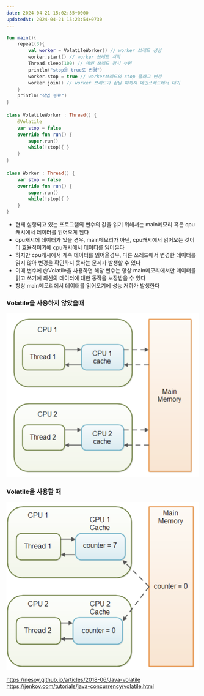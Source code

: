 ```yaml
---
date: 2024-04-21 15:02:55+0000
updatedAt: 2024-04-21 15:23:54+0730
---
```

```kotlin
fun main(){  
    repeat(3){  
        val worker = VolatileWorker() // worker 쓰레드 생성  
        worker.start() // worker 쓰레드 시작  
        Thread.sleep(100) // 메인 쓰레드 잠시 수면  
        println("stop을 true로 변경")  
        worker.stop = true // worker쓰레드의 stop 플래그 변경  
        worker.join() // worker 쓰레드가 끝날 때까지 메인쓰레드에서 대기  
    }  
    println("작업 종료")  
}  
  
class VolatileWorker : Thread() {  
    @Volatile  
    var stop = false  
    override fun run() {  
        super.run()  
        while(!stop){ }  
    }  
}  
  
class Worker : Thread() {  
    var stop = false  
    override fun run() {  
        super.run()  
        while(!stop){ }  
    }  
}
```

- 현재 실행되고 있는 프로그램의 변수의 값을 읽기 위해서는 main메모리 혹은 cpu캐시에서 데이터를 읽어오게 된다
- cpu캐시에 데이터가 있을 경우, main메모리가 아닌, cpu캐시에서 읽어오는 것이 더 효율적이기에 cpu캐시에서 데이터를 읽어온다
- 하지만 cpu캐시에서 계속 데이터를 읽어올경우, 다른 쓰레드에서 변경한 데이터를 읽지 않아 변경을 확인하지 못하는 문제가 발생할 수 있다
- 이때 변수에 @Volatile을 사용하면 해당 변수는 항상 main메모리에서만 데이터를 읽고 쓰기에 최신의 데이터에 대한 동작을 보장받을 수 있다
- 항상 main메모리에서 데이터를 읽어오기에 성능 저하가 발생한다

### Volatile을 사용하지 않았을때
![center|600](real-resource-image/Pasted%20image%2020240226231655.png)

### Volatile을 사용할 때 
![center|600](real-resource-image/Pasted%20image%2020240226231714.png)


https://nesoy.github.io/articles/2018-06/Java-volatile
https://jenkov.com/tutorials/java-concurrency/volatile.html
